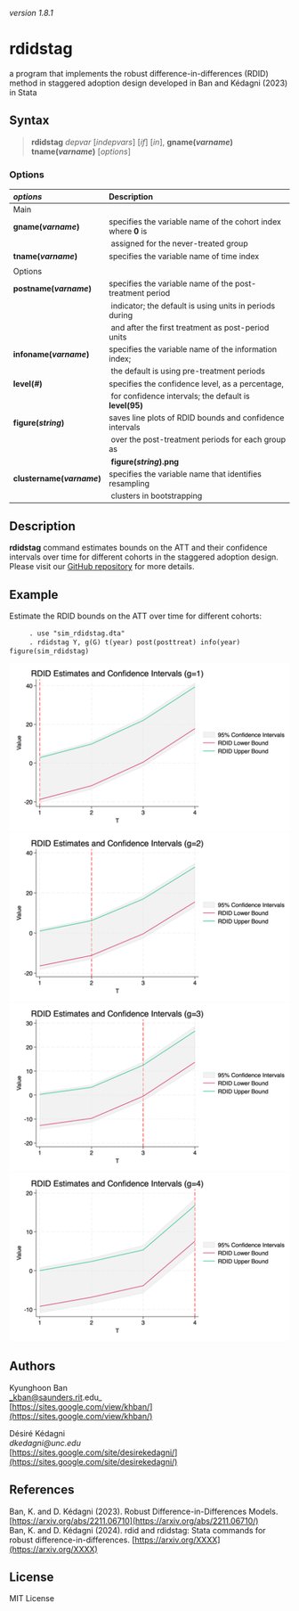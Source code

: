 _version 1.8.1_

rdidstag
====

a program that implements the robust difference-in-differences (RDID) method in staggered adoption design developed in Ban and Kédagni (2023) in Stata

Syntax
------

> __rdidstag__ _depvar_ [_indepvars_] [_if_] [_in_], __gname(_varname_)__ __tname(_varname_)__ [_options_]


### Options

| _options_                     | Description
|:------------------------------|:-------------------------------------------------
| Main                          |   
|        __gname(_varname_)__       | specifies the variable name of the cohort index where __0__ is 
|                                       |‎   assigned for the never-treated group
|        __tname(_varname_)__       | specifies the variable name of time index  
|                                   |
| Options                       |  
|        __postname(_varname_)__    | specifies the variable name of the post-treatment period 
|                                       |‎   indicator; the default is using units in periods during 
|                                       |‎   and after the first treatment as post-period units
|        __infoname(_varname_)__    | specifies the variable name of the information index; 
|                                       |‎   the default is using pre-treatment periods
|        __level(_#_)__             | specifies the confidence level, as a percentage, 
|                                       |‎   for confidence intervals; the default is __level(95)__ 
|        __figure(_string_)__       | saves line plots of RDID bounds and confidence intervals 
|                                       |‎   over the post-treatment periods for each group as  
|                                       |‎   __figure(_string_).png__ 
|        __clustername(_varname_)__ | specifies the variable name that identifies resampling 
|                                       |‎   clusters in bootstrapping  




Description
-----------

__rdidstag__ command estimates bounds on the ATT and their confidence intervals over time for different cohorts in the staggered adoption design. Please visit our [GitHub repository](https://github.com/KyunghoonBan/rdid) for more details.


Example
-------

Estimate the RDID bounds on the ATT over time for different cohorts:

         . use "sim_rdidstag.dta"
         . rdidstag Y, g(G) t(year) post(posttreat) info(year) figure(sim_rdidstag)
             
![rdidstag Estimation Results (g=1)](sim_rdidstag_g1.png)
![rdidstag Estimation Results (g=2)](sim_rdidstag_g2.png)
![rdidstag Estimation Results (g=3)](sim_rdidstag_g3.png)
![rdidstag Estimation Results (g=4)](sim_rdidstag_g4.png)
             
Authors
-------

Kyunghoon Ban  
_kban@saunders.rit.edu_  
[https://sites.google.com/view/khban/](https://sites.google.com/view/khban/)  

Désiré Kédagni         
_dkedagni@unc.edu_   
[https://sites.google.com/site/desirekedagni/](https://sites.google.com/site/desirekedagni/)


References
----------

Ban, K. and D. Kédagni (2023). Robust Difference-in-Differences Models. [https://arxiv.org/abs/2211.06710](https://arxiv.org/abs/2211.06710/)      
Ban, K. and D. Kédagni (2024). rdid and rdidstag: Stata commands for robust difference-in-differences.  [https://arxiv.org/XXXX](https://arxiv.org/XXXX)  


License
-------

MIT License

